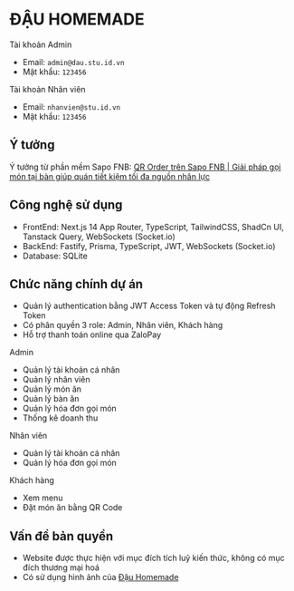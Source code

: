 # ĐẬU HOMEMADE

Tài khoản Admin

- Email: `admin@dau.stu.id.vn`
- Mật khẩu: `123456`

Tài khoản Nhân viên

- Email: `nhanvien@stu.id.vn`
- Mật khẩu: `123456`

## Ý tưởng

Ý tưởng từ phần mềm Sapo FNB: [QR Order trên Sapo FNB | Giải pháp gọi món tại bàn giúp quán tiết kiệm tối đa nguồn nhân lực](https://youtu.be/m8gCGGinoAs)

## Công nghệ sử dụng

- FrontEnd: Next.js 14 App Router, TypeScript, TailwindCSS, ShadCn UI, Tanstack Query, WebSockets (Socket.io)
- BackEnd: Fastify, Prisma, TypeScript, JWT, WebSockets (Socket.io)
- Database: SQLite

## Chức năng chính dự án

- Quản lý authentication bằng JWT Access Token và tự động Refresh Token
- Có phân quyền 3 role: Admin, Nhân viên, Khách hàng
- Hỗ trợ thanh toán online qua ZaloPay

Admin

- Quản lý tài khoản cá nhân
- Quản lý nhân viên
- Quản lý món ăn
- Quản lý bàn ăn
- Quản lý hóa đơn gọi món
- Thống kê doanh thu

Nhân viên

- Quản lý tài khoản cá nhân
- Quản lý hóa đơn gọi món

Khách hàng

- Xem menu
- Đặt món ăn bằng QR Code

## Vấn đề bản quyền

- Website được thực hiện với mục đích tích luỹ kiến thức, không có mục đích thương mại hoá
- Có sử dụng hình ảnh của [Đậu Homemade](https://dauhomemade.vn/)
